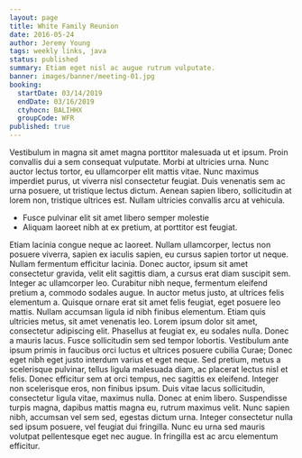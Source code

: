 ```yaml
---
layout: page
title: White Family Reunion
date: 2016-05-24
author: Jeremy Young
tags: weekly links, java
status: published
summary: Etiam eget nisl ac augue rutrum vulputate.
banner: images/banner/meeting-01.jpg
booking:
  startDate: 03/14/2019
  endDate: 03/16/2019
  ctyhocn: BALIHHX
  groupCode: WFR
published: true
---
```

Vestibulum in magna sit amet magna porttitor malesuada ut et ipsum. Proin convallis dui a sem consequat vulputate. Morbi at ultricies urna. Nunc auctor lectus tortor, eu ullamcorper elit mattis vitae. Nunc maximus imperdiet purus, ut viverra nisl consectetur feugiat. Duis venenatis sem ac urna posuere, ut tristique lectus dictum. Aenean sapien libero, sollicitudin at lorem non, tristique ultrices est. Nullam ultricies convallis arcu at vehicula.

* Fusce pulvinar elit sit amet libero semper molestie
* Aliquam laoreet nibh at ex pretium, at porttitor est feugiat.

Etiam lacinia congue neque ac laoreet. Nullam ullamcorper, lectus non posuere viverra, sapien ex iaculis sapien, eu cursus sapien tortor ut neque. Nullam fermentum efficitur lacinia. Donec auctor, ipsum sit amet consectetur gravida, velit elit sagittis diam, a cursus erat diam suscipit sem. Integer ac ullamcorper leo. Curabitur nibh neque, fermentum eleifend pretium a, commodo sodales augue. In auctor metus justo, at ultrices felis elementum a. Quisque ornare erat sit amet felis feugiat, eget posuere leo mattis. Nullam accumsan ligula id nibh finibus elementum. Etiam quis ultricies metus, sit amet venenatis leo. Lorem ipsum dolor sit amet, consectetur adipiscing elit. Phasellus at feugiat ex, eu sodales nulla. Donec a mauris lacus. Fusce sollicitudin sem sed tempor lobortis. Vestibulum ante ipsum primis in faucibus orci luctus et ultrices posuere cubilia Curae;
Donec eget nibh eget justo interdum varius et eget neque. Sed pretium, metus a scelerisque pulvinar, tellus ligula malesuada diam, ac placerat lectus nisl et felis. Donec efficitur sem at orci tempus, nec sagittis ex eleifend. Integer non scelerisque eros, non finibus ipsum. Duis vitae lacus sollicitudin, consectetur ligula vitae, maximus nulla. Donec at enim libero. Suspendisse turpis magna, dapibus mattis magna eu, rutrum maximus velit. Nunc sapien nibh, accumsan vel sem sed, egestas dictum urna. Integer consectetur nulla sed ipsum posuere, vel feugiat dui fringilla. Nunc eu urna sed mauris volutpat pellentesque eget nec augue. In fringilla est ac arcu elementum efficitur.
